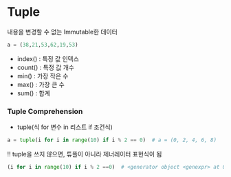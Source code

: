 # Tuple
내용을 변경할 수 없는 Immutable한 데이터
``` python
a = (38,21,53,62,19,53)
```

- index() : 특정 값 인덱스
- count() : 특정 값 개수
- min() : 가장 작은 수
- max() : 가장 큰 수
- sum() : 합계

### Tuple Comprehension
- tuple(식 for 변수 in 리스트 if 조건식)
``` python
a = tuple(i for i in range(10) if i % 2 == 0)  # a = (0, 2, 4, 6, 8)
```
!!  tuple을 쓰지 않으면, 튜플이 아니라 제너레이터 표현식이 됨
``` python
(i for i in range(10) if i % 2 ==0)  # <generator object <genexpr> at 0x050FE420>
```